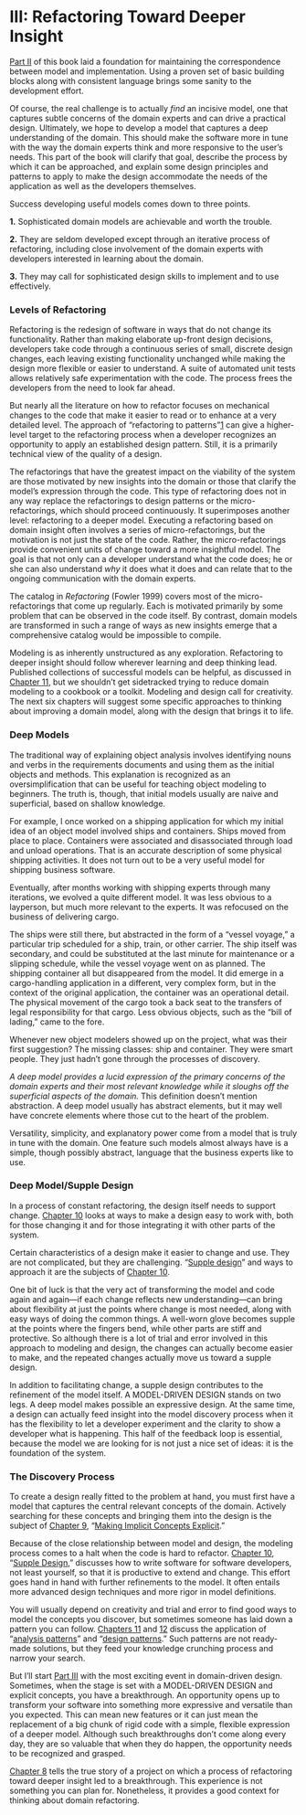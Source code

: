 # III: Refactoring Toward Deeper Insight

[Part II](https://learning.oreilly.com/library/view/domain-driven-design-tackling/0321125215/part02.html#part02) of this book laid a foundation for maintaining the correspondence between model and implementation. Using a proven set of basic building blocks along with consistent language brings some sanity to the development effort.

Of course, the real challenge is to actually *find* an incisive model, one that captures subtle concerns of the domain experts and can drive a practical design. Ultimately, we hope to develop a model that captures a deep understanding of the domain. This should make the software more in tune with the way the domain experts think and more responsive to the user’s needs. This part of the book will clarify that goal, describe the process by which it can be approached, and explain some design principles and patterns to apply to make the design accommodate the needs of the application as well as the developers themselves.

Success developing useful models comes down to three points.

**1.** Sophisticated domain models are achievable and worth the trouble.

**2.** They are seldom developed except through an iterative process of refactoring, including close involvement of the domain experts with developers interested in learning about the domain.

**3.** They may call for sophisticated design skills to implement and to use effectively.

### Levels of Refactoring

Refactoring is the redesign of software in ways that do not change its functionality. Rather than making elaborate up-front design decisions, developers take code through a continuous series of small, discrete design changes, each leaving existing functionality unchanged while making the design more flexible or easier to understand. A suite of automated unit tests allows relatively safe experimentation with the code. The process frees the developers from the need to look far ahead.

But nearly all the literature on how to refactor focuses on mechanical changes to the code that make it easier to read or to enhance at a very detailed level. The approach of “refactoring to patterns”[1](https://learning.oreilly.com/library/view/domain-driven-design-tackling/0321125215/footnotes.html#part03fn01a) can give a higher-level target to the refactoring process when a developer recognizes an opportunity to apply an established design pattern. Still, it is a primarily technical view of the quality of a design.

The refactorings that have the greatest impact on the viability of the system are those motivated by new insights into the domain or those that clarify the model’s expression through the code. This type of refactoring does not in any way replace the refactorings to design patterns or the micro-refactorings, which should proceed continuously. It superimposes another level: refactoring to a deeper model. Executing a refactoring based on domain insight often involves a series of micro-refactorings, but the motivation is not just the state of the code. Rather, the micro-refactorings provide convenient units of change toward a more insightful model. The goal is that not only can a developer understand what the code does; he or she can also understand *why* it does what it does and can relate that to the ongoing communication with the domain experts.

The catalog in *Refactoring* (Fowler 1999) covers most of the micro-refactorings that come up regularly. Each is motivated primarily by some problem that can be observed in the code itself. By contrast, domain models are transformed in such a range of ways as new insights emerge that a comprehensive catalog would be impossible to compile.

Modeling is as inherently unstructured as any exploration. Refactoring to deeper insight should follow wherever learning and deep thinking lead. Published collections of successful models can be helpful, as discussed in [Chapter 11](https://learning.oreilly.com/library/view/domain-driven-design-tackling/0321125215/ch11.html#ch11), but we shouldn’t get sidetracked trying to reduce domain modeling to a cookbook or a toolkit. Modeling and design call for creativity. The next six chapters will suggest some specific approaches to thinking about improving a domain model, along with the design that brings it to life.

### Deep Models

The traditional way of explaining object analysis involves identifying nouns and verbs in the requirements documents and using them as the initial objects and methods. This explanation is recognized as an oversimplification that can be useful for teaching object modeling to beginners. The truth is, though, that initial models usually are naive and superficial, based on shallow knowledge.

For example, I once worked on a shipping application for which my initial idea of an object model involved ships and containers. Ships moved from place to place. Containers were associated and disassociated through load and unload operations. That is an accurate description of some physical shipping activities. It does not turn out to be a very useful model for shipping business software.

Eventually, after months working with shipping experts through many iterations, we evolved a quite different model. It was less obvious to a layperson, but much more relevant to the experts. It was refocused on the business of delivering cargo.

The ships were still there, but abstracted in the form of a “vessel voyage,” a particular trip scheduled for a ship, train, or other carrier. The ship itself was secondary, and could be substituted at the last minute for maintenance or a slipping schedule, while the vessel voyage went on as planned. The shipping container all but disappeared from the model. It did emerge in a cargo-handling application in a different, very complex form, but in the context of the original application, the container was an operational detail. The physical movement of the cargo took a back seat to the transfers of legal responsibility for that cargo. Less obvious objects, such as the “bill of lading,” came to the fore.

Whenever new object modelers showed up on the project, what was their first suggestion? The missing classes: ship and container. They were smart people. They just hadn’t gone through the processes of discovery.

*A deep model provides a lucid expression of the primary concerns of the domain experts and their most relevant knowledge while it sloughs off the superficial aspects of the domain.* This definition doesn’t mention abstraction. A deep model usually has abstract elements, but it may well have concrete elements where those cut to the heart of the problem.

Versatility, simplicity, and explanatory power come from a model that is truly in tune with the domain. One feature such models almost always have is a simple, though possibly abstract, language that the business experts like to use.

### Deep Model/Supple Design

In a process of constant refactoring, the design itself needs to support change. [Chapter 10](https://learning.oreilly.com/library/view/domain-driven-design-tackling/0321125215/ch10.html#ch10) looks at ways to make a design easy to work with, both for those changing it and for those integrating it with other parts of the system.

Certain characteristics of a design make it easier to change and use. They are not complicated, but they are challenging. “[Supple design](https://learning.oreilly.com/library/view/domain-driven-design-tackling/0321125215/ch10.html#ch10)” and ways to approach it are the subjects of [Chapter 10](https://learning.oreilly.com/library/view/domain-driven-design-tackling/0321125215/ch10.html#ch10).

One bit of luck is that the very act of transforming the model and code again and again—if each change reflects new understanding—can bring about flexibility at just the points where change is most needed, along with easy ways of doing the common things. A well-worn glove becomes supple at the points where the fingers bend, while other parts are stiff and protective. So although there is a lot of trial and error involved in this approach to modeling and design, the changes can actually become easier to make, and the repeated changes actually move us toward a supple design.

In addition to facilitating change, a supple design contributes to the refinement of the model itself. A MODEL-DRIVEN DESIGN stands on two legs. A deep model makes possible an expressive design. At the same time, a design can actually feed insight into the model discovery process when it has the flexibility to let a developer experiment and the clarity to show a developer what is happening. This half of the feedback loop is essential, because the model we are looking for is not just a nice set of ideas: it is the foundation of the system.

### The Discovery Process

To create a design really fitted to the problem at hand, you must first have a model that captures the central relevant concepts of the domain. Actively searching for these concepts and bringing them into the design is the subject of [Chapter 9](https://learning.oreilly.com/library/view/domain-driven-design-tackling/0321125215/ch09.html#ch09), “[Making Implicit Concepts Explicit](https://learning.oreilly.com/library/view/domain-driven-design-tackling/0321125215/ch09.html#ch09).”

Because of the close relationship between model and design, the modeling process comes to a halt when the code is hard to refactor. [Chapter 10](https://learning.oreilly.com/library/view/domain-driven-design-tackling/0321125215/ch10.html#ch10), “[Supple Design](https://learning.oreilly.com/library/view/domain-driven-design-tackling/0321125215/ch10.html#ch10),” discusses how to write software for software developers, not least yourself, so that it is productive to extend and change. This effort goes hand in hand with further refinements to the model. It often entails more advanced design techniques and more rigor in model definitions.

You will usually depend on creativity and trial and error to find good ways to model the concepts you discover, but sometimes someone has laid down a pattern you can follow. [Chapters 11](https://learning.oreilly.com/library/view/domain-driven-design-tackling/0321125215/ch11.html#ch11) and [12](https://learning.oreilly.com/library/view/domain-driven-design-tackling/0321125215/ch12.html#ch12) discuss the application of “[analysis patterns](https://learning.oreilly.com/library/view/domain-driven-design-tackling/0321125215/ch11.html#ch11)” and “[design patterns](https://learning.oreilly.com/library/view/domain-driven-design-tackling/0321125215/ch12.html#ch12).” Such patterns are not ready-made solutions, but they feed your knowledge crunching process and narrow your search.

But I’ll start [Part III](https://learning.oreilly.com/library/view/domain-driven-design-tackling/0321125215/part03.html#part03) with the most exciting event in domain-driven design. Sometimes, when the stage is set with a MODEL-DRIVEN DESIGN and explicit concepts, you have a breakthrough. An opportunity opens up to transform your software into something more expressive and versatile than you expected. This can mean new features or it can just mean the replacement of a big chunk of rigid code with a simple, flexible expression of a deeper model. Although such breakthroughs don’t come along every day, they are so valuable that when they do happen, the opportunity needs to be recognized and grasped.

[Chapter 8](https://learning.oreilly.com/library/view/domain-driven-design-tackling/0321125215/ch08.html#ch08) tells the true story of a project on which a process of refactoring toward deeper insight led to a breakthrough. This experience is not something you can plan for. Nonetheless, it provides a good context for thinking about domain refactoring.
